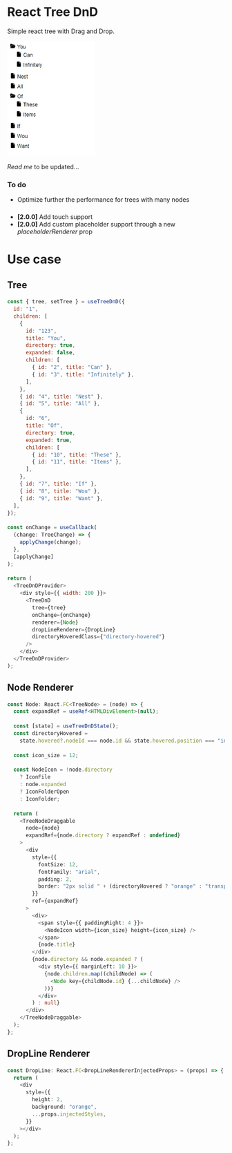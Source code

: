 # React Tree DnD

Simple react tree with Drag and Drop.

![ReactDnDTree Preview](preview.gif "ReactDnDTree Preview")

_Read me_ to be updated...

### To do

- Optimize further the performance for trees with many nodes

###

- **[2.0.0]** Add touch support
- **[2.0.0]** Add custom placeholder support through a new _placeholderRenderer_ prop

# Use case

## Tree

```javascript
const { tree, setTree } = useTreeDnD({
  id: "1",
  children: [
    {
      id: "123",
      title: "You",
      directory: true,
      expanded: false,
      children: [
        { id: "2", title: "Can" },
        { id: "3", title: "Infinitely" },
      ],
    },
    { id: "4", title: "Nest" },
    { id: "5", title: "All" },
    {
      id: "6",
      title: "Of",
      directory: true,
      expanded: true,
      children: [
        { id: "10", title: "These" },
        { id: "11", title: "Items" },
      ],
    },
    { id: "7", title: "If" },
    { id: "8", title: "Wou" },
    { id: "9", title: "Want" },
  ],
});

const onChange = useCallback(
  (change: TreeChange) => {
    applyChange(change);
  },
  [applyChange]
);

return (
  <TreeDnDProvider>
    <div style={{ width: 200 }}>
      <TreeDnD
        tree={tree}
        onChange={onChange}
        renderer={Node}
        dropLineRenderer={DropLine}
        directoryHoveredClass={"directory-hovered"}
      />
    </div>
  </TreeDnDProvider>
);
```

## Node Renderer

```typescript
const Node: React.FC<TreeNode> = (node) => {
  const expandRef = useRef<HTMLDivElement>(null);

  const [state] = useTreeDnDState();
  const directoryHovered =
    state.hovered?.nodeId === node.id && state.hovered.position === "inside";

  const icon_size = 12;

  const NodeIcon = !node.directory
    ? IconFile
    : node.expanded
    ? IconFolderOpen
    : IconFolder;

  return (
    <TreeNodeDraggable
      node={node}
      expandRef={node.directory ? expandRef : undefined}
    >
      <div
        style={{
          fontSize: 12,
          fontFamily: "arial",
          padding: 2,
          border: "2px solid " + (directoryHovered ? "orange" : "transparent"),
        }}
        ref={expandRef}
      >
        <div>
          <span style={{ paddingRight: 4 }}>
            <NodeIcon width={icon_size} height={icon_size} />
          </span>
          {node.title}
        </div>
        {node.directory && node.expanded ? (
          <div style={{ marginLeft: 10 }}>
            {node.children.map((childNode) => (
              <Node key={childNode.id} {...childNode} />
            ))}
          </div>
        ) : null}
      </div>
    </TreeNodeDraggable>
  );
};
```

## DropLine Renderer

```typescript
const DropLine: React.FC<DropLineRendererInjectedProps> = (props) => {
  return (
    <div
      style={{
        height: 2,
        background: "orange",
        ...props.injectedStyles,
      }}
    ></div>
  );
};
```
